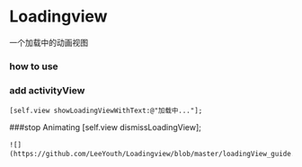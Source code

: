 # Loadingview
一个加载中的动画视图
### how to use
### add activityView
    [self.view showLoadingViewWithText:@"加载中..."];
    
###stop Animating
    [self.view dismissLoadingView];
    
    ![](https://github.com/LeeYouth/Loadingview/blob/master/loadingView_guide.gif)  
